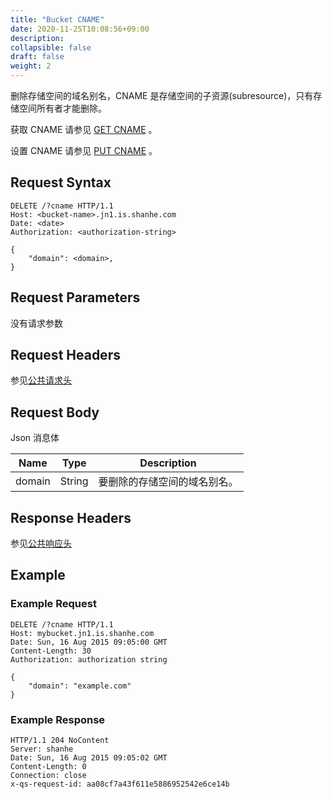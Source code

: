 ```yaml
---
title: "Bucket CNAME"
date: 2020-11-25T10:08:56+09:00
description:
collapsible: false
draft: false
weight: 2
---
```



删除存储空间的域名别名，CNAME 是存储空间的子资源(subresource)，只有存储空间所有者才能删除。

获取 CNAME 请参见 [GET CNAME](../get_cname) 。

设置 CNAME 请参见 [PUT CNAME](../put_cname) 。

## Request Syntax

```http
DELETE /?cname HTTP/1.1
Host: <bucket-name>.jn1.is.shanhe.com
Date: <date>
Authorization: <authorization-string>

{
    "domain": <domain>,
}
```

## Request Parameters

没有请求参数

## Request Headers

参见[公共请求头](../../../common_header/#请求头字段-request-header)

## Request Body

Json 消息体

| Name | Type | Description |
| --- | --- | --- |
| domain | String | 要删除的存储空间的域名别名。 |

## Response Headers

参见[公共响应头](../../../common_header/#响应头字段-request-header)

## Example

### Example Request

```http
DELETE /?cname HTTP/1.1
Host: mybucket.jn1.is.shanhe.com
Date: Sun, 16 Aug 2015 09:05:00 GMT
Content-Length: 30
Authorization: authorization string

{
    "domain": "example.com"
}
```

### Example Response

```http
HTTP/1.1 204 NoContent
Server: shanhe
Date: Sun, 16 Aug 2015 09:05:02 GMT
Content-Length: 0
Connection: close
x-qs-request-id: aa08cf7a43f611e5886952542e6ce14b
```
